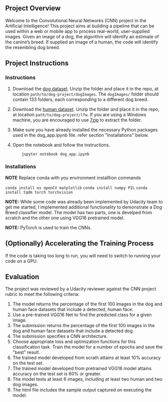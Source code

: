 [//]: # (Image References)

## Project Overview

Welcome to the Convolutional Neural Networks (CNN) project in the Artificial Intelligence! This project aims at building a pipeline that can be used within a web or mobile app to process real-world, user-supplied images.  Given an image of a dog, the algorithm will identify an estimate of the canine’s breed.  If supplied an image of a human, the code will identify the resembling dog breed.  

## Project Instructions

### Instructions

1. Download the [dog dataset](https://s3-us-west-1.amazonaws.com/udacity-aind/dog-project/dogImages.zip).  Unzip the folder and place it in the repo, at location `path/to/dog-project/dogImages`.  The `dogImages/` folder should contain 133 folders, each corresponding to a different dog breed.
2. Download the [human dataset](http://vis-www.cs.umass.edu/lfw/lfw.tgz).  Unzip the folder and place it in the repo, at location `path/to/dog-project/lfw`.  If you are using a Windows machine, you are encouraged to use [7zip](http://www.7-zip.org/) to extract the folder. 
3. Make sure you have already installed the necessary Python packages used in the dog_app.ipynb file. refer section "Installations" below. 
4. Open the notebook and follow the instructions.
	
	```
		jupyter notebook dog_app.ipynb
	```

### Installations
__NOTE__ Replace conda with you environment installtion commands

`conda install os openCV matplotlib`
`conda install numpy PIL`
`conda install tqdm torch torchvision`


__NOTE:__ While some code was already been implemented by Udacity team to get me started, I implemented additional functionality to demonstrate a Dog Breed classifier model. The model has two parts, one is develped from scratch and the other one using VGG16 pretrained model.

__NOTE:__ PyTorch is used to train the CNNs.

## (Optionally) Accelerating the Training Process 

If the code is taking too long to run, you will need to switch to running your code on a GPU.  

## Evaluation

The project was reviewed by a Udacity reviewer against the CNN project rubric to meet the following criteria:

1. The model returns the percentage of the first 100 images in the dog and human face datasets that include a detected, human face.
2. Use a pre-trained VGG16 Net to find the predicted class for a given image. 
3. The submission returns the percentage of the first 100 images in the dog and human face datasets that include a detected dog.
4. The submission specifies a CNN architecture.
5. Choose appropriate loss and optimization functions for this classification task. Train the model for a number of epochs and save the "best" result.
6. The trained model developed from scrath attains at least 10% accuracy on the test set.
7. The trained model developed from pretrained VGG16 model attains accuracy on the test set is 60% or greater.
8. The model tests at least 6 images, including at least two human and two dog images.
9. The html file includes the sample output captured on executing the model.

